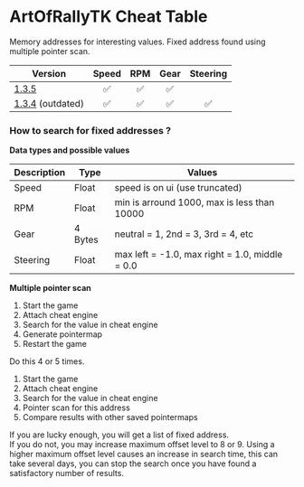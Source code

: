 # ArtOfRallyTK Cheat Table

Memory addresses for interesting values. Fixed address found using multiple
pointer scan.

| Version                    | Speed | RPM | Gear | Steering |
|----------------------------|:-----:|:---:|:----:|:--------:|
|[1.3.5](artofrally_1_3_5.CT)| ✅ | ✅ | ✅ |    |
|[1.3.4](artofrally_1_3_4.CT) (outdated) | ✅ | ✅ | ✅ | ✅ |


### How to search for fixed addresses ?

**Data types and possible values**

| Description | Type | Values |
|-------------|------|--------|
| Speed    | Float   | speed is on ui (use truncated) |
| RPM      | Float   | min is arround 1000, max is less than 10000 |
| Gear     | 4 Bytes | neutral = 1, 2nd = 3, 3rd = 4, etc |
| Steering | Float   | max left = -1.0, max right = 1.0, middle = 0.0 |

**Multiple pointer scan**

1. Start the game
2. Attach cheat engine
3. Search for the value in cheat engine
4. Generate pointermap
5. Restart the game

Do this 4 or 5 times.

1. Start the game
2. Attach cheat engine
3. Search for the value in cheat engine
4. Pointer scan for this address
5. Compare results with other saved pointermaps

If you are lucky enough, you will get a list of fixed address.  
If you do not, you may increase maximum offset level to 8 or 9.
Using a higher maximum offset level causes an increase in search time, this can take several days, you can stop the
search once you have found a satisfactory number of results.
